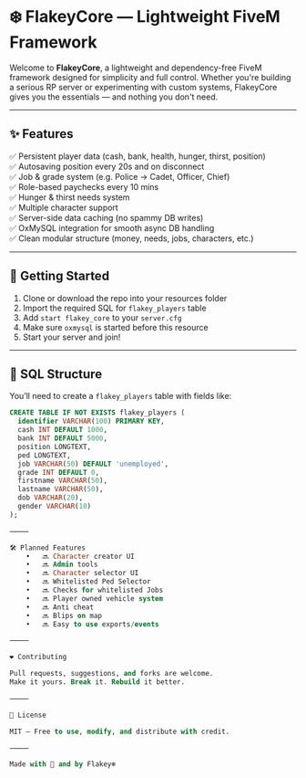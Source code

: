 # ❄️ FlakeyCore — Lightweight FiveM Framework

Welcome to **FlakeyCore**, a lightweight and dependency-free FiveM framework designed for simplicity and full control. Whether you're building a serious RP server or experimenting with custom systems, FlakeyCore gives you the essentials — and nothing you don't need.

---

## ✨ Features

✅ Persistent player data (cash, bank, health, hunger, thirst, position)  
✅ Autosaving position every 20s and on disconnect  
✅ Job & grade system (e.g. Police → Cadet, Officer, Chief)  
✅ Role-based paychecks every 10 mins  
✅ Hunger & thirst needs system  
✅ Multiple character support  
✅ Server-side data caching (no spammy DB writes)  
✅ OxMySQL integration for smooth async DB handling  
✅ Clean modular structure (money, needs, jobs, characters, etc.)

---

## 🚀 Getting Started

1. Clone or download the repo into your resources folder  
2. Import the required SQL for `flakey_players` table  
3. Add `start flakey_core` to your `server.cfg`  
4. Make sure `oxmysql` is started before this resource  
5. Start your server and join!

---

## 🧾 SQL Structure

You’ll need to create a `flakey_players` table with fields like:

```sql
CREATE TABLE IF NOT EXISTS flakey_players (
  identifier VARCHAR(100) PRIMARY KEY,
  cash INT DEFAULT 1000,
  bank INT DEFAULT 5000,
  position LONGTEXT,
  ped LONGTEXT,
  job VARCHAR(50) DEFAULT 'unemployed',
  grade INT DEFAULT 0,
  firstname VARCHAR(50),
  lastname VARCHAR(50),
  dob VARCHAR(20),
  gender VARCHAR(10)
);

⸻

🛠️ Planned Features
	•	🔜 Character creator UI
	•	🔜 Admin tools
	•	🔜 Character selector UI
	•	🔜 Whitelisted Ped Selector
	•	🔜 Checks for whitelisted Jobs
	•	🔜 Player owned vehicle system
	•	🔜 Anti cheat
	•	🔜 Blips on map
	•	🔜 Easy to use exports/events

⸻

❤️ Contributing

Pull requests, suggestions, and forks are welcome.
Make it yours. Break it. Rebuild it better.

⸻

📜 License

MIT — Free to use, modify, and distribute with credit.

⸻

Made with 🧠 and by Flakey❄️